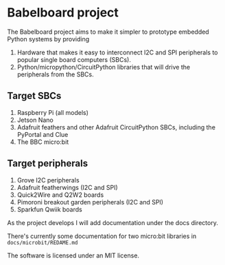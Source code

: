 # Babelboard project

The Babelboard project aims to make it simpler to prototype embedded Python systems by providing

1. Hardware that makes it easy to interconnect I2C and SPI peripherals to popular single board computers (SBCs).
1. Python/micropython/CircuitPython libraries that will drive the peripherals from the SBCs.

## Target SBCs

1. Raspberry Pi (all models)
2. Jetson Nano
3. Adafruit feathers and other Adafruit CircuitPython SBCs, including the PyPortal and Clue
4. The BBC micro:bit

## Target peripherals

1. Grove I2C peripherals
1. Adafruit featherwings (I2C and SPI)
1. Quick2Wire and Q2W2 boards
1. Pimoroni breakout garden peripherals (I2C and SPI)
1. Sparkfun Qwiik boards

As the project develops I will add documentation under the docs directory.

There's currently some documentation for two micro:bit libraries in `docs/microbit/REDAME.md`

The software is licensed under an MIT license.

